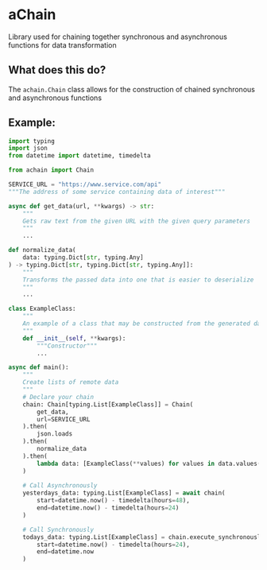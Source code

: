 # aChain
Library used for chaining together synchronous and asynchronous functions for data transformation


## What does this do?

The `achain.Chain` class allows for the construction of chained synchronous and asynchronous functions

## Example:

```python
import typing
import json
from datetime import datetime, timedelta

from achain import Chain

SERVICE_URL = "https://www.service.com/api"
"""The address of some service containing data of interest"""

async def get_data(url, **kwargs) -> str:
    """
    Gets raw text from the given URL with the given query parameters
    """
    ...

def normalize_data(
    data: typing.Dict[str, typing.Any]
) -> typing.Dict[str, typing.Dict[str, typing.Any]]:
    """
    Transforms the passed data into one that is easier to deserialize
    """
    ...

class ExampleClass:
    """
    An example of a class that may be constructed from the generated data
    """
    def __init__(self, **kwargs):
        """Constructor"""
        ...

async def main():
    """
    Create lists of remote data
    """
    # Declare your chain
    chain: Chain[typing.List[ExampleClass]] = Chain(
        get_data,
        url=SERVICE_URL
    ).then(
        json.loads
    ).then(
        normalize_data
    ).then(
        lambda data: [ExampleClass(**values) for values in data.values()]
    )
    
    # Call Asynchronously
    yesterdays_data: typing.List[ExampleClass] = await chain(
        start=datetime.now() - timedelta(hours=48),
        end=datetime.now() - timedelta(hours=24)
    )

    # Call Synchronously
    todays_data: typing.List[ExampleClass] = chain.execute_synchronously(
        start=datetime.now() - timedelta(hours=24),
        end=datetime.now
    )
```
